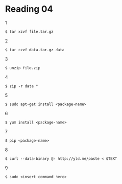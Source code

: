 Reading 04
==========

1 

    $ tar xzvf file.tar.gz
    
2 

    $ tar czvf data.tar.gz data
    
3

    $ unzip file.zip
    
4

    $ zip -r data *
    
5

    $ sudo apt-get install <package-name>
    
6

    $ yum install <package-name>


7

    $ pip <package-name>
   
8

    $ curl --data-binary @- http://yld.me/paste < $TEXT
    
9 

    $ sudo <insert command here>